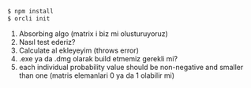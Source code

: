 ```sh
$ npm install
$ orcli init
```

1. Absorbing algo (matrix i biz mi olusturuyoruz)
1. Nasıl test ederiz?
1. Calculate al ekleyeyim (throws error)
1. .exe ya da .dmg olarak build etmemiz gerekli mi?
1. each individual probability value should be non-negative and smaller than one (matris elemanlari 0 ya da 1 olabilir mi)
